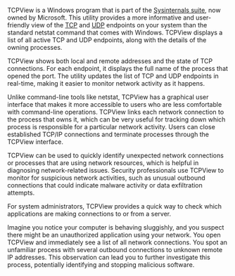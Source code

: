 TCPView is a Windows program that is part of the [Sysinternals suite](../tools/sysint.md), now owned by Microsoft. This utility provides a more informative and user-friendly view of the [TCP](../networking/tcp.md) and [UDP](../networking/udp.md) endpoints on your system than the standard netstat command that comes with Windows. TCPView displays a list of all active TCP and UDP endpoints, along with the details of the owning processes.

TCPView shows both local and remote addresses and the state of TCP connections. For each endpoint, it displays the full name of the process that opened the port. The utility updates the list of TCP and UDP endpoints in real-time, making it easier to monitor network activity as it happens.

Unlike command-line tools like netstat, TCPView has a graphical user interface that makes it more accessible to users who are less comfortable with command-line operations. TCPView links each network connection to the process that owns it, which can be very useful for tracking down which process is responsible for a particular network activity. Users can close established TCP/IP connections and terminate processes through the TCPView interface.

TCPView can be used to quickly identify unexpected network connections or processes that are using network resources, which is helpful in diagnosing network-related issues. Security professionals use TCPView to monitor for suspicious network activities, such as unusual outbound connections that could indicate malware activity or data exfiltration attempts.

For system administrators, TCPView provides a quick way to check which applications are making connections to or from a server.

Imagine you notice your computer is behaving sluggishly, and you suspect there might be an unauthorized application using your network. You open TCPView and immediately see a list of all network connections. You spot an unfamiliar process with several outbound connections to unknown remote IP addresses. This observation can lead you to further investigate this process, potentially identifying and stopping malicious software.



